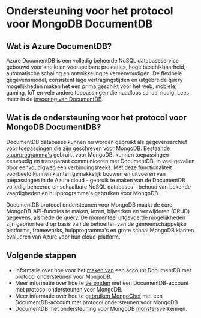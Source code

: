 <properties 
    pageTitle="Ondersteuning voor het protocol voor MongoDB DocumentDB | Microsoft Azure" 
    description="Meer informatie over ondersteuning voor het protocol voor MongoDB, nu beschikbaar in de openbare preview DocumentDB." 
    keywords="mongodb"
    services="documentdb" 
    authors="AndrewHoh" 
    manager="jhubbard" 
    editor="" 
    documentationCenter=""/>

<tags 
    ms.service="documentdb" 
    ms.workload="data-services" 
    ms.tgt_pltfrm="na" 
    ms.devlang="na" 
    ms.topic="article" 
    ms.date="08/23/2016" 
    ms.author="anhoh"/>

# <a name="documentdb-protocol-support-for-mongodb"></a>Ondersteuning voor het protocol voor MongoDB DocumentDB

## <a name="what-is-azure-documentdb"></a>Wat is Azure DocumentDB?
Azure DocumentDB is een volledig beheerde NoSQL databaseservice gebouwd voor snelle en voorspelbare prestaties, hoge beschikbaarheid, automatische schaling en ontwikkeling te vereenvoudigen. De flexibele gegevensmodel, consistent lage vertragingstijden en uitgebreide query mogelijkheden maken het een prima geschikt voor het web, mobiele, gaming, IoT en vele andere toepassingen die naadloos schaal nodig. Lees meer in de [invoering van DocumentDB](documentdb-introduction.md).

## <a name="what-is-documentdb-protocol-support-for-mongodb"></a>Wat is de ondersteuning voor het protocol voor MongoDB DocumentDB?
DocumentDB databases kunnen nu worden gebruikt als gegevensarchief voor toepassingen die zijn geschreven voor MongoDB. Bestaande [stuurprogramma's](https://docs.mongodb.org/ecosystem/drivers/) gebruikt voor MongoDB, kunnen toepassingen eenvoudig en transparant communiceren met DocumentDB, in veel gevallen door eenvoudigweg een verbindingsreeks.  Met deze functionaliteit voorbeeld kunnen klanten gemakkelijk bouwen en uitvoeren van toepassingen in de Azure cloud - gebruik te maken van de DocumentDB volledig beheerde en schaalbare NoSQL databases - behoud van bekende vaardigheden en hulpprogramma's gebruiken voor MongoDB.

DocumentDB protocol ondersteunen voor MongoDB maakt de core MongoDB-API-functies te maken, lezen, bijwerken en verwijderen (CRUD) gegevens, alsmede de query. De momenteel uitgevoerde mogelijkheden zijn geprioriteerd op basis van de behoeften van de gemeenschappelijke platforms, frameworks, hulpprogramma's en grote schaal MongoDB klanten evalueren van Azure voor hun cloud-platform.
  

## <a name="next-steps"></a>Volgende stappen


- Informatie over hoe voor het [maken van](documentdb-create-mongodb-account.md) een account DocumentDB met protocol ondersteunen voor MongoDB.
- Meer informatie over hoe te [verbinden](documentdb-connect-mongodb-account.md) met een DocumentDB-account met protocol ondersteunen voor MongoDB.
- Meer informatie over hoe te [gebruiken MongoChef](documentdb-mongodb-mongochef.md) met een DocumentDB-account met protocol ondersteunen voor MongoDB.
- DocumentDB met ondersteuning voor MongoDB [monsters](documentdb-mongodb-samples.md)verkennen.

 
